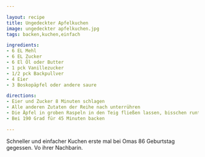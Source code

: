 ```yaml
---

layout: recipe
title: Ungedeckter Apfelkuchen
image: ungedeckter apfelkuchen.jpg
tags: backen,kuchen,einfach

ingredients: 
- 6 EL Mehl
- 6 EL Zucker
- 6 El Öl oder Butter
- 1 pck Vanillezucker
- 1/2 pck Backpullver
- 4 Eier
- 3 Boskopäpfel oder andere saure

directions: 
- Eier und Zucker 8 Minuten schlagen
- Alle anderen Zutaten der Reihe nach unterrühren
- Die Äpfel in groben Raspeln in den Teig fließen lassen, bisschen runterdrücken
- Bei 190 Grad für 45 Minuten backen

---
```

Schneller und einfacher Kuchen erste mal bei Omas 86 Geburtstag gegessen. Vo ihrer Nachbarin.
